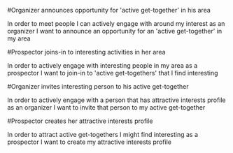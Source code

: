 #Organizer announces opportunity for 'active get-together' in his area 

In order to meet people I can actively engage with around my interest
as an organizer
I want to announce an opportunity for an 'active get-together' in my area

#Prospector joins-in to interesting activities in her area

In order to actively engage with interesting people in my area
as a prospector
I want to join-in to 'active get-togethers' that I find interesting

#Organizer invites interesting person to his active get-together

In order to actively engage with a person that has attractive interests profile
as an organizer
I want to invite that person to my active get-together

#Prospector creates her attractive interests profile

In order to attract active get-togethers I might find interesting
as a prospector
I want to create my attractive interests profile
